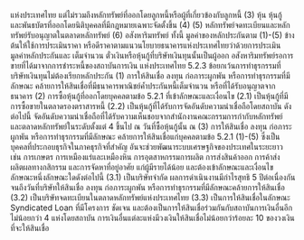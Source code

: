 แห่งประเทศไทย แต่ไม่รวมถึงหลักทรัพย์ที่ออกโดยลูกหนี้หรือผู้ที่เกี่ยวข้องกับลูกหนี้
(3) หุ้น หุ้นกู้ และพันธบัตรที่ออกโดยนิติบุคคลที่มีกฎหมายเฉพาะจัดตั้งขึ้น
(4)
(5) หลักทรัพย์จดทะเบียนและหลักทรัพย์รับอนุญาตในตลาดหลักทรัพย์
(6) อสังหาริมทรัพย์
ทั้งนี้ มูลค่าของหลักประกันตาม (1)-(5) ข้างต้นให้ใช้การประเมินราคา
หรือดีราคาตามแนวนโยบายธนาคารแห่งประเทศไทยว่าด้วยการประเมินมูลค่าหลักประกันและ
เต็มจำนวน
ตั๋วเงินหรือหุ้นกู้ที่บริษัทเงินทุนนั้นเป็นผู้ออก
อสังหาริมทรัพย์รอการขายที่ได้มาจากการชำระหนี้ของสถาบันการเงิน
แห่งประเทศไทย
5.2.3 ข้อยกเว้นการทำธุรกรรมที่บริษัทเงินทุนไม่ต้องเรียกหลักประกัน
(1) การให้สินเชื่อ ลงทุน ก่อภาระผูกพัน หรือการทำธุรกรรมที่มีลักษณะ
คล้ายการให้สินเชื่อที่มีธนาคารพาณิชย์ค้ำประกันหนี้เต็มจำนวน หรือที่ได้รับอนุญาตจากธนาคาร
(2) การซื้อหุ้นกู้ที่ออกโดยบุคคลตามข้อ 5.2.1 ที่เข้าลักษณะและเงื่อนไข
(2.1) เป็นหุ้นกู้ที่มีการซื้อขายในตลาดรองตราสารหนี้
(2.2) เป็นหุ้นกู้ที่ได้รับการจัดอันดับความน่าเชื่อถือโดยสถาบัน
ดังต่อไปนี้
จัดอันดับความน่าเชื่อถือที่ได้รับความเห็นชอบจากสำนักงานคณะกรรมการกำกับหลักทรัพย์
และตลาดหลักทรัพย์ในระดับตั้งแต่ 4 ขึ้นไป ณ วันที่ซื้อหุ้นกู้นั้น
ณ
(3) การให้สินเชื่อ ลงทุน ก่อภาระผูกพัน หรือการทำธุรกรรมที่มีลักษณะ
คล้ายการให้สินเชื่อแก่บุคคลตามข้อ 5.2.1 (1)-(5) ซึ่งเป็นบุคคลที่ประกอบธุรกิจในภาคธุรกิจที่สำคัญ
อันจะช่วยพัฒนาระบบเศรษฐกิจของประเทศในระยะยาว เช่น การเกษตร การเหมืองแร่และเหมืองหิน
การอุตสาหกรรมการผลิต การส่งสินค้าออก การค้าส่งผลิตผลทางกสิกรรม และการจัดหาที่อยู่อาศัย
แก่ผู้มีรายได้น้อย และต้องเข้าลักษณะและเงื่อนไขลักษณะหนึ่งลักษณะใดดังต่อไปนี้
(3.1) เป็นบริษัทจํากัด ผลการดำเนินงานมีกำไรสุทธิ 5 ปีต่อเนื่องกัน
จนถึงวันที่บริษัทให้สินเชื่อ ลงทุน ก่อภาระผูกพัน หรือการทำธุรกรรมที่มีลักษณะคล้ายการให้สินเชื่อ
(3.2) เป็นบริษัทจดทะเบียนในตลาดหลักทรัพย์แห่งประเทศไทย
(3.3) เป็นการให้สินเชื่อในลักษณะ Syndicated Loan ที่มีโครงการ
ชัดเจน และต้องเป็นการให้สินเชื่อร่วมกันกับสถาบันการเงินอื่นอีกไม่น้อยกว่า 4 แห่งโดยสถาบัน
การเงินอื่นแต่ละแห่งมีวงเงินให้สินเชื่อไม่น้อยกว่าร้อยละ 10 ของวงเงินที่จะให้สินเชื่อ
